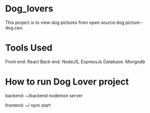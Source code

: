 # Dog_lovers
This project is to view dog pictures from open source dog picture - dog.ceo. 

# Tools Used
Front end: React
Back end: NodeJS, ExpressJs
Database: Mongodb

# How to run Dog Lover project
backend: 
~/backend nodemon server

frontend:
~/ npm start

